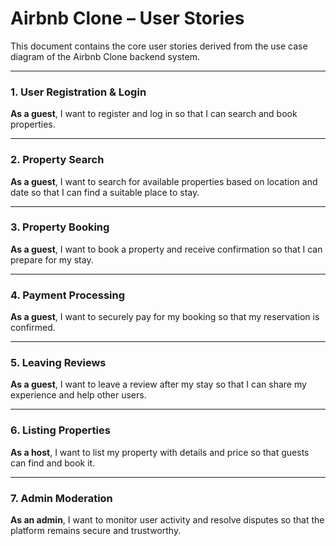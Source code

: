 # Airbnb Clone – User Stories

This document contains the core user stories derived from the use case diagram of the Airbnb Clone backend system.

---

### 1. User Registration & Login
**As a guest**, I want to register and log in so that I can search and book properties.

---

### 2. Property Search
**As a guest**, I want to search for available properties based on location and date so that I can find a suitable place to stay.

---

### 3. Property Booking
**As a guest**, I want to book a property and receive confirmation so that I can prepare for my stay.

---

### 4. Payment Processing
**As a guest**, I want to securely pay for my booking so that my reservation is confirmed.

---

### 5. Leaving Reviews
**As a guest**, I want to leave a review after my stay so that I can share my experience and help other users.

---

### 6. Listing Properties
**As a host**, I want to list my property with details and price so that guests can find and book it.

---

### 7. Admin Moderation
**As an admin**, I want to monitor user activity and resolve disputes so that the platform remains secure and trustworthy.
